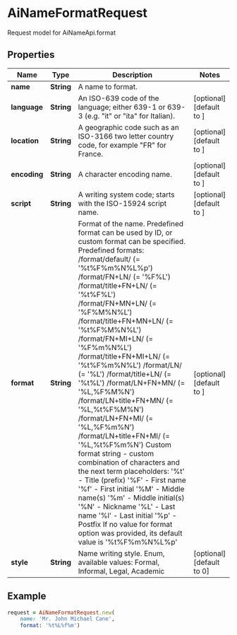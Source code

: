 # AiNameFormatRequest

Request model for AiNameApi.format

## Properties

Name | Type | Description | Notes
---- | ---- | ----------- | -----
**name** |**String** |A name to format. |
**language** |**String** |An ISO-639 code of the language; either 639-1 or 639-3 (e.g. \"it\" or \"ita\" for Italian).              |[optional] [default to ]
**location** |**String** |A geographic code such as an ISO-3166 two letter country code, for example \"FR\" for France.              |[optional] [default to ]
**encoding** |**String** |A character encoding name. |[optional] [default to ]
**script** |**String** |A writing system code; starts with the ISO-15924 script name. |[optional] [default to ]
**format** |**String** |Format of the name. Predefined format can be used by ID, or custom format can be specified. Predefined formats:      /format/default/ (= '%t%F%m%N%L%p')     /format/FN+LN/ (= '%F%L')     /format/title+FN+LN/ (= '%t%F%L')     /format/FN+MN+LN/ (= '%F%M%N%L')     /format/title+FN+MN+LN/ (= '%t%F%M%N%L')     /format/FN+MI+LN/ (= '%F%m%N%L')     /format/title+FN+MI+LN/ (= '%t%F%m%N%L')     /format/LN/ (= '%L')     /format/title+LN/ (= '%t%L')     /format/LN+FN+MN/ (= '%L,%F%M%N')     /format/LN+title+FN+MN/ (= '%L,%t%F%M%N')     /format/LN+FN+MI/ (= '%L,%F%m%N')     /format/LN+title+FN+MI/ (= '%L,%t%F%m%N')  Custom format string - custom combination of characters and the next term placeholders:      '%t' - Title (prefix)     '%F' - First name     '%f' - First initial     '%M' - Middle name(s)     '%m' - Middle initial(s)     '%N' - Nickname     '%L' - Last name     '%l' - Last initial     '%p' - Postfix  If no value for format option was provided, its default value is '%t%F%m%N%L%p'              |[optional] [default to ]
**style** |**String** |Name writing style. Enum, available values: Formal, Informal, Legal, Academic |[optional] [default to 0]

## Example
```ruby
request = AiNameFormatRequest.new(
    name: 'Mr. John Michael Cane',
    format: '%t%L%f%m')
```
